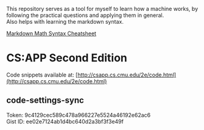This repository serves as a tool for myself to learn how a machine works, by following the practical questions and applying them in general.  
Also helps with learning the markdown syntax.

[Markdown Math Syntax Cheatsheet](https://csrgxtu.github.io/2015/03/20/Writing-Mathematic-Fomulars-in-Markdown/)

# CS:APP Second Edition
Code snippets available at: [http://csapp.cs.cmu.edu/2e/code.html](http://csapp.cs.cmu.edu/2e/code.html)

## code-settings-sync  
Token: 9c4129cec589c478a966227e5524a46192e62ac6  
Gist ID: ee02e7124ab1d4bc640d2a3bf3f3e49f